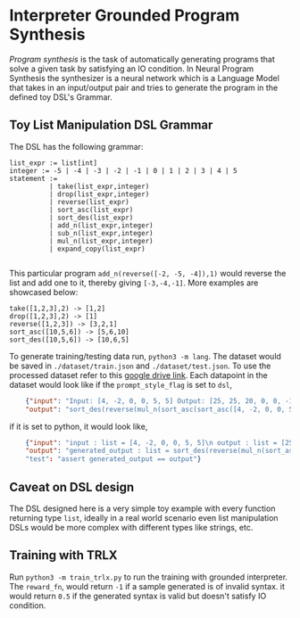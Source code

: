 # Interpreter Grounded Program Synthesis
*Program synthesis* is the task of automatically generating programs that solve a given task by satisfying an IO condition. In Neural Program Synthesis the synthesizer is a neural network which is a Language Model that takes in an input/output pair and tries to generate the program in the defined toy DSL's Grammar.

## Toy List Manipulation DSL Grammar
The DSL has the following grammar:
```
list_expr := list[int]
integer := -5 | -4 | -3 | -2 | -1 | 0 | 1 | 2 | 3 | 4 | 5
statement :=
          | take(list_expr,integer)
          | drop(list_expr,integer)
          | reverse(list_expr)
          | sort_asc(list_expr)
          | sort_des(list_expr)
          | add_n(list_expr,integer)
          | sub_n(list_expr,integer)
          | mul_n(list_expr,integer)
          | expand_copy(list_expr)


```
This particular program `add_n(reverse([-2, -5, -4]),1)` would reverse the list and add one to it, thereby giving `[-3,-4,-1]`.
More examples are showcased below:
```
take([1,2,3],2) -> [1,2]
drop([1,2,3],2) -> [1]
reverse([1,2,3]) -> [3,2,1]
sort_asc([10,5,6]) -> [5,6,10]
sort_des([10,5,6]) -> [10,6,5]

```
To generate training/testing data run, `python3 -m lang`. The dataset would be saved in `./dataset/train.json` and `./dataset/test.json`. To use the processed dataset refer to this [google drive link](https://drive.google.com/drive/folders/1093FlJA0MF7gh25yi4-__yU6Fj-onK1v?usp=share_link).
Each datapoint in the dataset would look like if the `prompt_style_flag` is set to `dsl`,
```json
    {"input": "Input: [4, -2, 0, 0, 5, 5] Output: [25, 25, 20, 0, 0, -10] Function:",
    "output": "sort_des(reverse(mul_n(sort_asc(sort_asc([4, -2, 0, 0, 5, 5])),5)))"}
```
if it is set to python, it would look like,
```json
    {"input": "input : list = [4, -2, 0, 0, 5, 5]\n output : list = [25, 25, 20, 0, 0, -10]",
    "output": "generated_output : list = sort_des(reverse(mul_n(sort_asc(sort_asc([4, -2, 0, 0, 5, 5])),5)))"
    "test": "assert generated_output == output"}
```
## Caveat on DSL design
The DSL designed here is a very simple toy example with every function returning type `list`, ideally in a real world scenario even list manipulation DSLs would be more complex with different types like strings, etc.
## Training with TRLX
Run `python3 -m train_trlx.py` to run the training with grounded interpreter. The `reward_fn`, would return `-1` if a sample generated is of invalid syntax. it would return `0.5` if the generated syntax is valid but doesn't satisfy IO condition.
